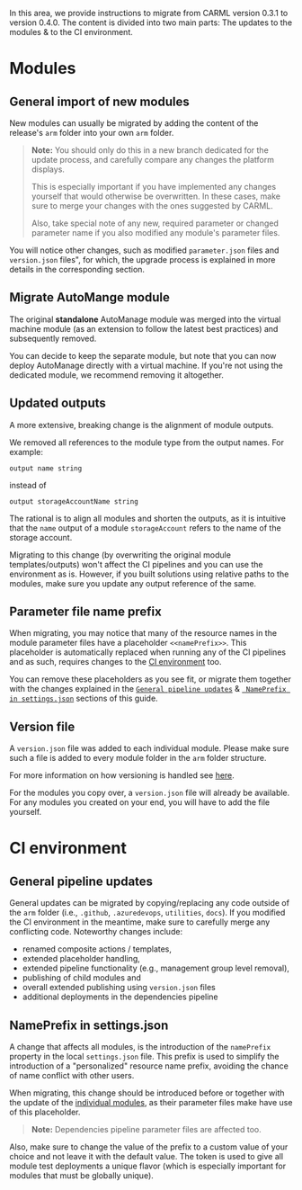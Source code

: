 In this area, we provide instructions to migrate from CARML version 0.3.1 to version 0.4.0. The content is divided into two main parts: The updates to the modules & to the CI environment.

# Modules
## General import of new modules
New modules can usually be migrated by adding the content of the release's `arm` folder into your own `arm` folder.

> **Note:** You should only do this in a new branch dedicated for the update process, and carefully compare any changes the platform displays.
>
> This is especially important if you have implemented any changes yourself that would otherwise be overwritten. In these cases, make sure to merge your changes with the ones suggested by CARML.
>
> Also, take special note of any new, required parameter or changed parameter name if you also modified any module's parameter files.

You will notice other changes, such as modified `parameter.json` files and `version.json` files", for which, the upgrade process is explained in more details in the corresponding section.

## Migrate AutoMange module
The original **standalone** AutoManage module was merged into the virtual machine module (as an extension to follow the latest best practices) and subsequently removed.

You can decide to keep the separate module, but note that you can now deploy AutoManage directly with a virtual machine. If you're not using the dedicated module, we recommend removing it altogether.

## Updated outputs
A more extensive, breaking change is the alignment of module outputs.

We removed all references to the module type from the output names. For example:

```bicep
output name string
```
instead of

```bicep
output storageAccountName string
```

The rational is to align all modules and shorten the outputs, as it is intuitive that the `name` output of a module `storageAccount` refers to the name of the storage account.

Migrating to this change (by overwriting the original module templates/outputs) won't affect the CI pipelines and you can use the environment as is. However, if you built solutions using relative paths to the modules, make sure you update any output reference of the same.

## Parameter file name prefix
When migrating, you may notice that many of the resource names in the module parameter files have a placeholder `<<namePrefix>>`. This placeholder is automatically replaced when running any of the CI pipelines and as such, requires changes to the [CI environment](#nameprefix-in-settingsjson) too.

You can remove these placeholders as you see fit, or migrate them together with the changes explained in the [`General pipeline updates`](#general-pipeline-updates) & [` NamePrefix in settings.json`](#nameprefix-in-settingsjson) sections of this guide.

## Version file
A `version.json` file was added to each individual module. Please make sure such a file is added to every module folder in the `arm` folder structure.

For more information on how versioning is handled see [here](https://github.com/Azure/ResourceModules/wiki/PipelinesDesign#publish).

For the modules you copy over, a `version.json` file will already be available. For any modules you created on your end, you will have to add the file yourself.

# CI environment

## General pipeline updates
General updates can be migrated by copying/replacing any code outside of the `arm` folder (i.e., `.github`, `.azuredevops`, `utilities`, `docs`). If you modified the CI environment in the meantime, make sure to carefully merge any conflicting code. Noteworthy changes include:
-	renamed composite actions / templates,
-	extended placeholder handling,
-	extended pipeline functionality (e.g., management group level removal),
-	publishing of child modules and
-	overall extended publishing using `version.json` files
-	additional deployments in the dependencies pipeline

## NamePrefix in settings.json
A change that affects all modules, is the introduction of the `namePrefix` property in the local `settings.json` file.
This prefix is used to simplify the introduction of a "personalized" resource name prefix, avoiding the chance of name conflict with other users.

When migrating, this change should be introduced before or together with the update of the [individual modules](#parameter-file-name-prefix), as their parameter files make have use of this placeholder.

> **Note:** Dependencies pipeline parameter files are affected too.

Also, make sure to change the value of the prefix to a custom value of your choice and not leave it with the default value. The token is used to give all module test deployments a unique flavor (which is especially important for modules that must be globally unique).
